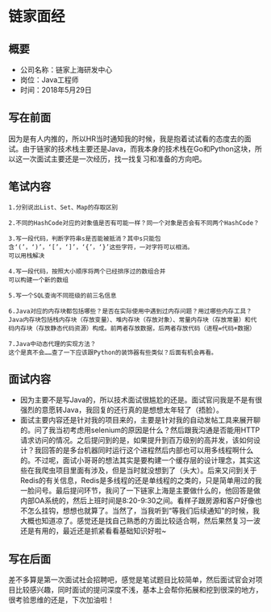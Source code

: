 # 链家面经

## 概要
- 公司名称：链家上海研发中心
- 岗位：Java工程师
- 时间：2018年5月29日

## 写在前面
因为是有人内推的，所以HR当时通知我的时候，我是抱着试试看的态度去的面试。由于链家的技术栈主要还是Java，而我本身的技术栈在Go和Python这块，所以这一次面试主要还是一次经历，找一找复习和准备的方向吧。

## 笔试内容
```
1.分别说出List、Set、Map的存取区别

2.不同的HashCode对应的对象值是否有可能一样？同一个对象是否会有不同两个HashCode？

3.写一段代码，判断字符串s是否能被抵消？其中s只能包含‘(’，‘)’，‘[’，‘]’，‘{’，‘}’这些字符，一对字符可以相消。
可以用栈解决

4.写一段代码，按照大小顺序将两个已经排序过的数组合并
可以构建一个新的数组

5.写一个SQL查询不同班级的前三名信息

6.Java对应的内存块都包括哪些？是否在实际使用中遇到过内存问题？用过哪些内存工具？
Java内存块包括栈内存块（存放变量）、堆内存块（存放对象）、常量内存块（存放常量）和代码内存块（存放静态代码资源）构成。前两者存放数据，后两者存放代码（进程=代码+数据）

7.Java中动态代理的实现方法？
这个是真不会……查了一下应该跟Python的装饰器有些类似？后面有机会再看。
```

## 面试内容
- 因为主要不是写Java的，所以技术面试很尴尬的还是。面试官问我是不是有很强烈的意愿转Java，我回复的还行真的是想想太年轻了（捂脸）。
- 面试主要内容还是针对我的项目来的，主要是针对我的自动发帖工具来展开聊的。问了我当初考虑用selenium的原因是什么？然后跟我沟通是否能用HTTP请求访问的情况。之后提问到的是，如果提升到百万级别的高并发，该如何设计？我回答的是多台机器同时运行这个进程然后内部也可以用多线程啊什么的。不过呢，面试小哥哥的想法其实是要构建一个缓存层的设计理念，其实这些在我爬虫项目里面有涉及，但是当时就没想到了（头大）。后来又问到关于Redis的有关信息，Redis是多线程的还是单线程的之类的，只是简单用过的我一脸问号。最后提问环节，我问了一下链家上海是主要做什么的，他回答是做内部OA系统的，然后上班时间是8:20-9:30之间。看样子跟房源和客户好像也不怎么挂钩，想想也就算了。当然了，当我听到“等我们后续通知”的时候，我大概也知道凉了。感觉还是找自己熟悉的方面比较适合啊，然后果然复习一波还是有用的，最近还是抓紧看看基础知识好啦~

## 写在后面
差不多算是第一次面试社会招聘吧，感觉是笔试题目比较简单，然后面试官会对项目比较感兴趣，同时面试的提问深度不浅，基本上会帮你拓展和挖到很深的地方，很考验思维的还是，下次加油啦！